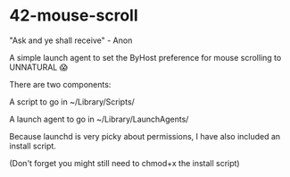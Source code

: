 # 42-mouse-scroll

"Ask and ye shall receive" - Anon

A simple launch agent to set the ByHost preference for mouse scrolling to UNNATURAL 😱

There are two components:

A script to go in ~/Library/Scripts/

A launch agent to go in ~/Library/LaunchAgents/

Because launchd is very picky about permissions, I have also included an install script.

(Don't forget you might still need to chmod+x the install script)
